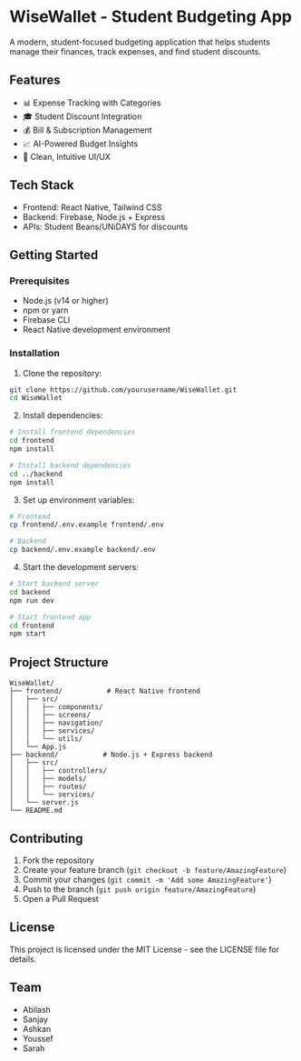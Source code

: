 # WiseWallet - Student Budgeting App

A modern, student-focused budgeting application that helps students manage their finances, track expenses, and find student discounts.

## Features

- 📊 Expense Tracking with Categories
- 🎓 Student Discount Integration
- 💰 Bill & Subscription Management
- 📈 AI-Powered Budget Insights
- 🎨 Clean, Intuitive UI/UX

## Tech Stack

- Frontend: React Native, Tailwind CSS
- Backend: Firebase, Node.js + Express
- APIs: Student Beans/UNiDAYS for discounts

## Getting Started

### Prerequisites

- Node.js (v14 or higher)
- npm or yarn
- Firebase CLI
- React Native development environment

### Installation

1. Clone the repository:
```bash
git clone https://github.com/yourusername/WiseWallet.git
cd WiseWallet
```

2. Install dependencies:
```bash
# Install frontend dependencies
cd frontend
npm install

# Install backend dependencies
cd ../backend
npm install
```

3. Set up environment variables:
```bash
# Frontend
cp frontend/.env.example frontend/.env

# Backend
cp backend/.env.example backend/.env
```

4. Start the development servers:
```bash
# Start backend server
cd backend
npm run dev

# Start frontend app
cd frontend
npm start
```

## Project Structure

```
WiseWallet/
├── frontend/           # React Native frontend
│   ├── src/
│   │   ├── components/
│   │   ├── screens/
│   │   ├── navigation/
│   │   ├── services/
│   │   └── utils/
│   └── App.js
├── backend/           # Node.js + Express backend
│   ├── src/
│   │   ├── controllers/
│   │   ├── models/
│   │   ├── routes/
│   │   └── services/
│   └── server.js
└── README.md
```

## Contributing

1. Fork the repository
2. Create your feature branch (`git checkout -b feature/AmazingFeature`)
3. Commit your changes (`git commit -m 'Add some AmazingFeature'`)
4. Push to the branch (`git push origin feature/AmazingFeature`)
5. Open a Pull Request

## License

This project is licensed under the MIT License - see the LICENSE file for details.

## Team

- Abilash
- Sanjay
- Ashkan
- Youssef
- Sarah
